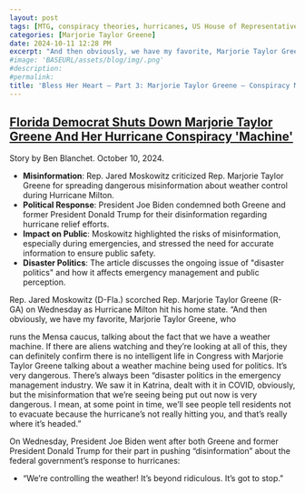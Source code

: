 ```yaml
---
layout: post
tags: [MTG, conspiracy theories, hurricanes, US House of Representatives]
categories: [Marjorie Taylor Greene]
date: 2024-10-11 12:28 PM
excerpt: "And then obviously, we have my favorite, Marjorie Taylor Greene, who runs the Mensa caucus, talking about the fact that we have a weather machine. You know, if there are aliens watching and they’re looking at all of this, they can definitely confirm there is no intelligent life in Congress with Marjorie Taylor Greene talking about a weather machine being used for politics. It’s very dangerous. – Rep. Jared Moskowitz (D-FL) and former director of FL EMD"
#image: 'BASEURL/assets/blog/img/.png'
#description:
#permalink:
title: 'Bless Her Heart – Part 3: Marjorie Taylor Greene — Conspiracy Machine'
---
```



## [Florida Democrat Shuts Down Marjorie Taylor Greene And Her Hurricane Conspiracy 'Machine'](https://www.huffpost.com/entry/jared-moskowitz-marjorie-taylor-greene-hurricane-conspiracy_n_6706df96e4b0c34b3eb98ea9)

Story by Ben Blanchet. October 10, 2024.



- **Misinformation**: Rep. Jared Moskowitz criticized Rep. Marjorie Taylor Greene for spreading dangerous misinformation about weather control during Hurricane Milton.
- **Political Response**: President Joe Biden condemned both Greene and former President Donald Trump for their disinformation regarding hurricane relief efforts.
- **Impact on Public**: Moskowitz highlighted the risks of misinformation, especially during emergencies, and stressed the need for accurate information to ensure public safety.
- **Disaster Politics**: The article discusses the ongoing issue of "disaster politics" and how it affects emergency management and public perception.

Rep. Jared Moskowitz (D-Fla.) scorched Rep. Marjorie Taylor Greene (R-GA)
on Wednesday as Hurricane Milton hit his home state.
“And then obviously, we have my favorite, Marjorie Taylor Greene, who

runs the Mensa caucus, talking about the fact that we have a weather
machine. If there are aliens watching and they’re looking at all of this,
they can definitely confirm there is no intelligent life in Congress with
Marjorie Taylor Greene talking about a weather machine being used for
politics. It’s very dangerous. There’s always been “disaster politics in the
emergency management industry. We saw it in Katrina, dealt with it in
COVID, obviously, but the misinformation that we’re seeing being put out
now is very dangerous. I mean, at some point in time, we’ll see people
tell residents not to evacuate because the hurricane’s not really hitting
you, and that’s really where it’s headed.”

On Wednesday, President Joe Biden went after both Greene and former
President Donald Trump for their part in pushing “disinformation” about
the federal government’s response to hurricanes:

- “We’re controlling the weather! It’s beyond ridiculous. It’s got to stop."

